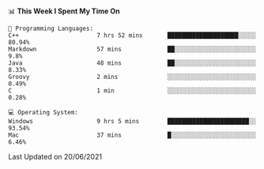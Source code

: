 
<!--START_SECTION:waka-->
📊 **This Week I Spent My Time On** 

```text
💬 Programming Languages: 
C++                      7 hrs 52 mins       ████████████████████░░░░░   80.94% 
Markdown                 57 mins             ██░░░░░░░░░░░░░░░░░░░░░░░   9.8% 
Java                     48 mins             ██░░░░░░░░░░░░░░░░░░░░░░░   8.33% 
Groovy                   2 mins              ░░░░░░░░░░░░░░░░░░░░░░░░░   0.49% 
C                        1 min               ░░░░░░░░░░░░░░░░░░░░░░░░░   0.28%

💻 Operating System: 
Windows                  9 hrs 5 mins        ███████████████████████░░   93.54% 
Mac                      37 mins             █░░░░░░░░░░░░░░░░░░░░░░░░   6.46%

```


 Last Updated on 20/06/2021
<!--END_SECTION:waka-->
